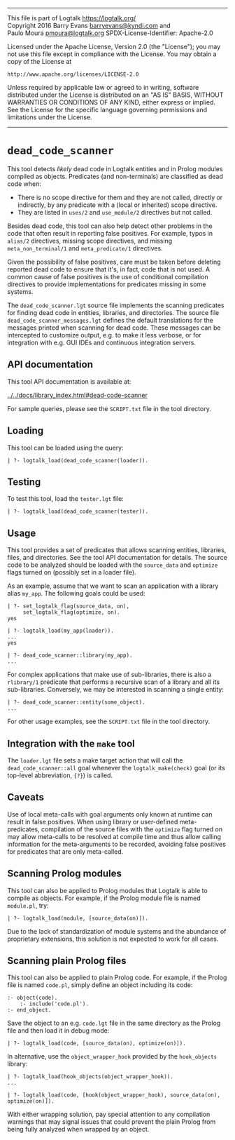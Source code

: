 ________________________________________________________________________

This file is part of Logtalk <https://logtalk.org/>  
Copyright 2016 Barry Evans <barryevans@kyndi.com> and  
Paulo Moura <pmoura@logtalk.org>
SPDX-License-Identifier: Apache-2.0

Licensed under the Apache License, Version 2.0 (the "License");
you may not use this file except in compliance with the License.
You may obtain a copy of the License at

    http://www.apache.org/licenses/LICENSE-2.0

Unless required by applicable law or agreed to in writing, software
distributed under the License is distributed on an "AS IS" BASIS,
WITHOUT WARRANTIES OR CONDITIONS OF ANY KIND, either express or implied.
See the License for the specific language governing permissions and
limitations under the License.
________________________________________________________________________


`dead_code_scanner`
===================

This tool detects *likely* dead code in Logtalk entities and in Prolog modules
compiled as objects. Predicates (and non-terminals) are classified as dead code
when:

- There is no scope directive for them and they are not called, directly or
indirectly, by any predicate with a (local or inherited) scope directive.
- They are listed in `uses/2` and `use_module/2` directives but not called.

Besides dead code, this tool can also help detect other problems in the code
that often result in reporting false positives. For example, typos in `alias/2`
directives, missing scope directives, and missing `meta_non_terminal/1` and
`meta_predicate/1` directives.

Given the possibility of false positives, care must be taken before deleting
reported dead code to ensure that it's, in fact, code that is not used.
A common cause of false positives is the use of conditional compilation
directives to provide implementations for predicates missing in some systems.

The `dead_code_scanner.lgt` source file implements the scanning predicates for
finding dead code in entities, libraries, and directories. The source file
`dead_code_scanner_messages.lgt` defines the default translations for the
messages printed when scanning for dead code. These messages can be intercepted
to customize output, e.g. to make it less verbose, or for integration with e.g.
GUI IDEs and continuous integration servers.


API documentation
-----------------

This tool API documentation is available at:

[../../docs/library_index.html#dead-code-scanner](../../docs/library_index.html#dead-code-scanner)

For sample queries, please see the `SCRIPT.txt` file in the tool directory.


Loading
-------

This tool can be loaded using the query:

	| ?- logtalk_load(dead_code_scanner(loader)).


Testing
-------

To test this tool, load the `tester.lgt` file:

	| ?- logtalk_load(dead_code_scanner(tester)).


Usage
-----

This tool provides a set of predicates that allows scanning entities,
libraries, files, and directories. See the tool API documentation for
details. The source code to be analyzed should be loaded with the
`source_data` and `optimize` flags turned on (possibly set in a loader
file).

As an example, assume that we want to scan an application with a library
alias `my_app`. The following goals could be used:

	| ?- set_logtalk_flag(source_data, on),
	     set_logtalk_flag(optimize, on).
	yes

	| ?- logtalk_load(my_app(loader)).
	...
	yes

	| ?- dead_code_scanner::library(my_app).
	...

For complex applications that make use of sub-libraries, there is also a
`rlibrary/1` predicate that performs a recursive scan of a library and all
its sub-libraries. Conversely, we may be interested in scanning a single
entity:

	| ?- dead_code_scanner::entity(some_object).
	...

For other usage examples, see the `SCRIPT.txt` file in the tool directory.


Integration with the `make` tool
--------------------------------

The `loader.lgt` file sets a make target action that will call the
`dead_code_scanner::all` goal whenever the `logtalk_make(check)` goal
(or its top-level abbreviation, `{?}`) is called.


Caveats
-------

Use of local meta-calls with goal arguments only known at runtime can result
in false positives. When using library or user-defined meta-predicates,
compilation of the source files with the `optimize` flag turned on may allow
meta-calls to be resolved at compile time and thus allow calling information
for the meta-arguments to be recorded, avoiding false positives for predicates
that are only meta-called.


Scanning Prolog modules
-----------------------

This tool can also be applied to Prolog modules that Logtalk is able to compile
as objects. For example, if the Prolog module file is named `module.pl`, try:

	| ?- logtalk_load(module, [source_data(on)]).

Due to the lack of standardization of module systems and the abundance of
proprietary extensions, this solution is not expected to work for all cases.


Scanning plain Prolog files
---------------------------

This tool can also be applied to plain Prolog code. For example, if the Prolog
file is named `code.pl`, simply define an object including its code:

	:- object(code).
		:- include('code.pl').
	:- end_object.

Save the object to an e.g. `code.lgt` file in the same directory as the
Prolog file and then load it in debug mode:

	| ?- logtalk_load(code, [source_data(on), optimize(on)]).

In alternative, use the `object_wrapper_hook` provided by the `hook_objects`
library:

	| ?- logtalk_load(hook_objects(object_wrapper_hook)).
	...

	| ?- logtalk_load(code, [hook(object_wrapper_hook), source_data(on), optimize(on)]).

With either wrapping solution, pay special attention to any compilation
warnings that may signal issues that could prevent the plain Prolog from
being fully analyzed when wrapped by an object.

